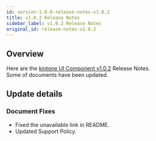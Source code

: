 ```yaml
---
id: version-1.0.0-release-notes-v1.0.2
title: v1.0.2 Release Notes
sidebar_label: v1.0.2 Release Notes
original_id: release-notes-v1.0.2
---
```


## Overview

Here are the [kintone UI Component v1.0.2](https://github.com/kintone-labs/kintone-ui-component/releases/tag/v1.0.2) Release Notes.<br>
Some of documents have been updated.

## Update details
### Document Fixes
- Fixed the unavailable link in README.
- Updated Support Policy.
